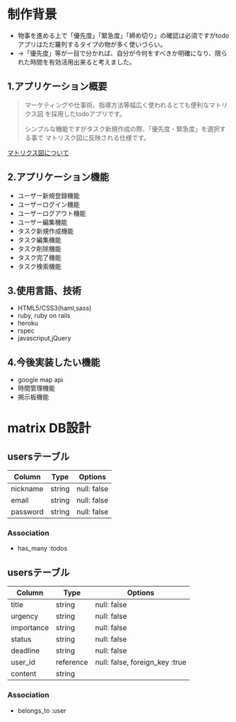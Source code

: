 # 制作背景
- 物事を進める上で「優先度」「緊急度」「締め切り」の確認は必須ですがtodoアプリはただ羅列するタイプの物が多く使いづらい。
 - →「優先度」等が一目で分かれば、自分が今何をすべきか明確になり、限られた時間を有効活用出来ると考えました。

## 1.アプリケーション概要
>マーケティングや仕事術、指導方法等幅広く使われるとても便利なマトリクス図
を採用したtodoアプリです。
>
>シンプルな機能ですがタスク新規作成の際、「優先度・緊急度」を選択する事で
マトリスク図に反映される仕様です。

[マトリクス図について](https://ne-tabase.com/freelance/814)

## 2.アプリケーション機能
- ユーザー新規登録機能
- ユーザーログイン機能
- ユーザーログアウト機能
- ユーザー編集機能
- タスク新規作成機能
- タスク編集機能
- タスク削除機能
- タスク完了機能
- タスク検索機能

## 3.使用言語、技術
- HTML5/CSS3(haml,sass)
- ruby, ruby on rails
- heroku
- rspec
- javascriput,jQuery

## 4.今後実装したい機能
- google map api
- 時間管理機能
- 掲示板機能



# matrix DB設計

## usersテーブル
|Column|Type|Options|
|------|----|-------|
|nickname|string|null: false|
|email|string|null: false|
|password|string|null: false|

### Association
- has_many :todos

## usersテーブル
|Column|Type|Options|
|------|----|-------|
|title|string|null: false|
|urgency|string|null: false|
|importance|string|null: false|
|status|string|null: false|
|deadline|string|null: false|
|user_id|reference|null: false, foreign_key :true|
|content|string|

### Association
- belongs_to :user
